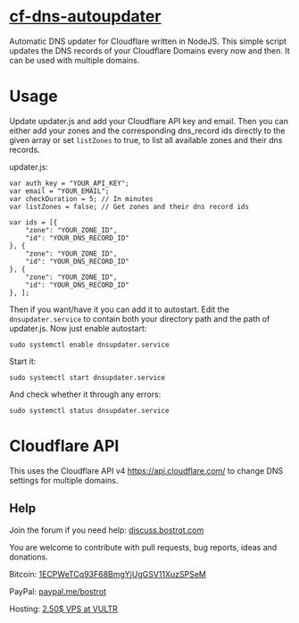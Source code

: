 # [cf-dns-autoupdater](https://github.com/bostrot/cf-dns-autoupdater)
Automatic DNS updater for Cloudflare written in NodeJS. This simple script updates the DNS records of your Cloudflare Domains every now and then. It can be used with multiple domains.

# Usage

Update updater.js and add your Cloudflare API key and email. Then you can either add your zones and the corresponding dns_record ids directly to the given array or set `listZones` to true, to list all available zones and their dns records.

updater.js:

```
var auth_key = "YOUR_API_KEY";
var email = "YOUR_EMAIL";
var checkDuration = 5; // In minutes
var listZones = false; // Get zones and their dns record ids

var ids = [{
    "zone": "YOUR_ZONE_ID",
    "id": "YOUR_DNS_RECORD_ID"
}, {
    "zone": "YOUR_ZONE_ID",
    "id": "YOUR_DNS_RECORD_ID"
}, {
    "zone": "YOUR_ZONE_ID",
    "id": "YOUR_DNS_RECORD_ID"
}, ];
```

Then if you want/have it you can add it to autostart. Edit the `dnsupdater.service` to contain both your directory path and the path of updater.js. Now just enable autostart:

`sudo systemctl enable dnsupdater.service`

Start it:

`sudo systemctl start dnsupdater.service`

And check whether it through any errors:

`sudo systemctl status dnsupdater.service`

# Cloudflare API

This uses the Cloudflare API v4 https://api.cloudflare.com/ to change DNS settings for multiple domains.

## Help

Join the forum if you need help: [discuss.bostrot.com](https://discuss.bostrot.com)

You are welcome to contribute with pull requests, bug reports, ideas and donations.

Bitcoin: [1ECPWeTCq93F68BmgYjUgGSV11XuzSPSeM](https://www.blockchain.com/btc/payment_request?address=1ECPWeTCq93F68BmgYjUgGSV11XuzSPSeM&currency=USD&nosavecurrency=true&message=Bostrot)

PayPal: [paypal.me/bostrot](https://paypal.me/bostrot)

Hosting: [2.50$ VPS at VULTR](https://www.vultr.com/?ref=7505919)

